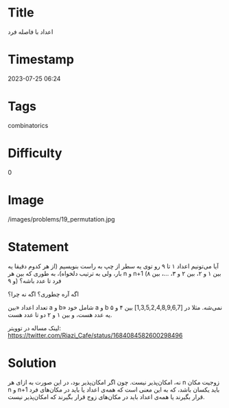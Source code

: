 # Title
اعداد با فاصله فرد
# Timestamp
2023-07-25 06:24
# Tags
combinatorics
# Difficulty
0
# Image
/images/problems/19_permutation.jpg
# Statement
آیا می‌تونیم اعداد ۱ تا ۹ رو توی یه سطر از چپ به راست بنویسیم (از هر کدوم دقیقا یه بار، ولی به ترتیب دلخواه)، به طوری که بین هر n و n+1 (بین ۱ و ۲، بین ۲ و ۳، ...، بین ۸ و ۹) فرد تا عدد باشه؟

 اگه آره چطوری؟ اگه نه چرا؟

تعداد اعداد «بین a و b» شامل خود a و b نمی‌شه. مثلا در [1,3,5,2,4,8,9,6,7] بین ۴ و ۵ یه عدد هست، و بین ۱ و ۲ دو تا عدد هست.

لینک مساله در توویتر: https://twitter.com/Riazi_Cafe/status/1684084582600298496

# Solution

نه، امکان‌پذیر نیست. چون اگر امکان‌پذیر بود، در این صورت به ازای هر n زوجیت مکان n و n+1 باید یکسان باشد،
که به این معنی است که همه‌ی اعداد یا باید در مکان‌های فرد قرار بگیرند یا همه‌ی اعداد باید در مکان‌های زوج قرار بگیرند که امکان‌پذیر نیست.

